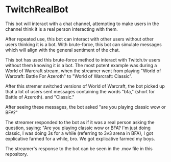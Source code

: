 # TwitchRealBot
This bot will interact with a chat channel, attempting to make users in the channel think it is a real person interacting with them.

After repeated use, this bot can interact with other users without other users thinking it is a bot. With brute-force, this bot can simulate messages which will align with the general sentiment of the chat.

This bot has used this brute-force method to interact with Twitch.tv users without them knowing it is a bot. The most potent example was during a World of Warcraft stream, when the streamer went from playing "World of Warcraft: Battle For Azeroth" to "World of Warcraft: Classic".

After this stremer switched versions of World of Warcraft, the bot picked up that a lot of users sent messages containing the words "bfa," (short for Battle of Azeroth). and "Classic."

After seeing these messages, the bot asked "are you playing classic wow or BFA?" 

The streamer responded to the bot as if it was a real person asking the question, saying: "Are you playing classic wow or BFA? I'm just doing classic, I was doing 3s for a while (referring to 3v3 arena in BFA), I got explicative farmed for a while, bro. We got explicative farmed my boys.

The streamer's response to the bot can be seen in the .mov file in this repository.




